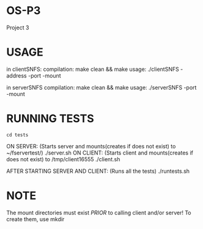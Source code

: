 # OS-P3
Project 3 

# USAGE
in clientSNFS:
	compilation:
		make clean && make
	usage:
		./clientSNFS -address <server hostname> -port <port> -mount <directory to mount to>	

in serverSNFS
	compilation:
		make clean && make
	usage:
		./serverSNFS -port <port> -mount <directory to mount to>

# RUNNING TESTS
	cd tests
ON SERVER: (Starts server and mounts(creates if does not exist) to ~/fservertest/)
	./server.sh
ON CLIENT: (Starts client and mounts(creates if does not exist) to /tmp/client16555
	./client.sh

AFTER STARTING SERVER AND CLIENT: (Runs all the tests)
	./runtests.sh
# NOTE
The mount directories must exist *PRIOR* to calling client and/or server!
To create them, use mkdir

